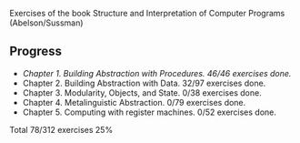 Exercises of the book Structure and Interpretation of Computer Programs
(Abelson/Sussman)

Progress
--------

* *Chapter 1. Building Abstraction with Procedures. 46/46 exercises done.*
* Chapter 2. Building Abstraction with Data. 32/97 exercises done.
* Chapter 3. Modularity, Objects, and State. 0/38 exercises done.
* Chapter 4. Metalinguistic Abstraction. 0/79 exercises done.
* Chapter 5. Computing with register machines. 0/52 exercises done.

Total 78/312 exercises 25%
